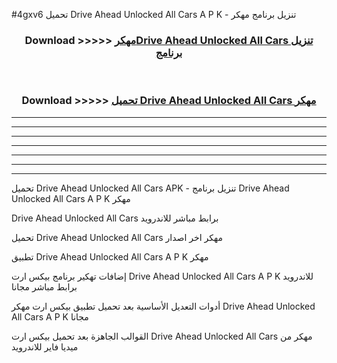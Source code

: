 #4gxv6 تحميل Drive Ahead Unlocked All Cars  A P K - تنزيل برنامج مهكر



<div align="center">
<h3>Download >>>>> <a href="https://runaway1.web.app/?sq=Drive Ahead Unlocked All Cars ">مهكرDrive Ahead Unlocked All Cars  تنزيل برنامج</a></h3><br>

<h3>Download >>>>> <a href="https://runaway1.web.app/?sq=Drive Ahead Unlocked All Cars ">تحميل Drive Ahead Unlocked All Cars  مهكر</a></h3>
</div>


----------------------------------------------------------

----------------------------------------------------------

----------------------------------------------------------

----------------------------------------------------------

----------------------------------------------------------

----------------------------------------------------------

----------------------------------------------------------

تحميل Drive Ahead Unlocked All Cars  APK - تنزيل برنامج Drive Ahead Unlocked All Cars  A P K مهكر

Drive Ahead Unlocked All Cars  برابط مباشر للاندرويد

تحميل Drive Ahead Unlocked All Cars  مهكر اخر اصدار

تطبيق Drive Ahead Unlocked All Cars  A P K مهكر

إضافات تهكير برنامج بيكس ارت Drive Ahead Unlocked All Cars  A P K للاندرويد برابط مباشر مجانا

أدوات التعديل الأساسية بعد تحميل تطبيق بيكس ارت مهكر Drive Ahead Unlocked All Cars  A P K مجانا

القوالب الجاهزة بعد تحميل بيكس ارت Drive Ahead Unlocked All Cars  مهكر من ميديا فاير للاندرويد


